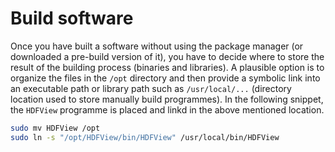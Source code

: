 # Build software

Once you have built a software without using the package manager (or downloaded a pre-build version of it), 
you have to decide where to store the result of the building process (binaries and libraries).
A plausible option is to organize the files in the ```/opt``` directory and then provide a symbolic link 
into an executable path or library path such as ```/usr/local/...``` (directory location used to store 
manually build programmes). In the following snippet, the ```HDFView``` programme is placed and linkd in the 
above mentioned location.  

```sh
sudo mv HDFView /opt
sudo ln -s "/opt/HDFView/bin/HDFView" /usr/local/bin/HDFView
```

<!--  Script to show the footer   -->
<html>
<script
    src="https://code.jquery.com/jquery-3.3.1.js"
    integrity="sha256-2Kok7MbOyxpgUVvAk/HJ2jigOSYS2auK4Pfzbm7uH60="
    crossorigin="anonymous">
</script>
<script>
$(function(){
  $("#footer").load("../footers/footer.html");
});
</script>
<body>
<div id="footer"></div>
</body>
</html>
